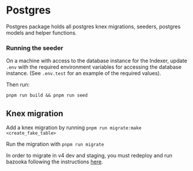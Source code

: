 # Postgres

Postgres package holds all postgres knex migrations, seeders, postgres models and helper functions.

### Running the seeder

On a machine with access to the database instance for the Indexer, update `.env` with the required
environment variables for accessing the database instance. (See `.env.test` for an example of the
required values).

Then run:

```
pnpm run build && pnpm run seed
```

## Knex migration
Add a knex migration by running `pnpm run migrate:make <create_fake_table>`

Run the migration with `pnpm run migrate`

In order to migrate in v4 dev and staging, you must redeploy and run bazooka following the instructions [here](https://www.notion.so/dydx/Engineering-Runbook-15064661da9643188ce33e341b68e7bb#cb2283d80ef14a51924f3bd1a538fd82).

